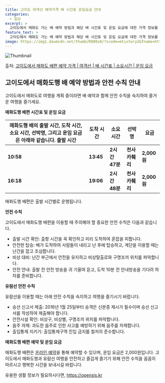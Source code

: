 ```yaml
---
title: 고이도 여객선 예약가격 배 시간표 운임요금 안내
categories:
  - 일상
excerpt: >
  고이도에서 매화도 가는 배 예약 방법과 해당 배 시간표 및 운임 요금에 대한 가격 정보를 안내 드리겠습니다. 안전하고 재밋는 매화도행 여행을 위해 아래 정보 참고하시기 바랍니다. 매화도행 배편 예약하기 👈 클릭고이도에서 매화도행 배 시간표출발 시간도착 시간소요 시간선박명요금10:5813:452시간 47분천사카훼리2,000원16:1819:062시간 48분천사카훼리2,000원매화도행 배편 예약하기 👈 클릭고이도에서 매화도행 여객선 탑승 시 주의할 점고이도에서 매화도행 여객선에 탑승하기 전 알아두어야 할 안전 수칙들에 대해 알아봅시다. 중요 내용: 1. 출발 시간 확인: 출항 시간을 꼭 확인하고 미리 도착하여 혼잡을 피합니다. 2. 안전한 탑승: 배가 도착하여 사람들이 내리고 난 후에 탑승하고, 계단을 이용할..
feature_text: >
  고이도에서 매화도 가는 배 예약 방법과 해당 배 시간표 및 운임 요금에 대한 가격 정보를 안내 드리겠습니다. 안전하고 재밋는 매화도행 여행을 위해 아래 정보 참고하시기 바랍니다. 매화도행 배편 예약하기 👈 클릭고이도에서 매화도행 배 시간표출발 시간도착 시간소요 시간선박명요금10:5813:452시간 47분천사카훼리2,000원16:1819:062시간 48분천사카훼리2,000원매화도행 배편 예약하기 👈 클릭고이도에서 매화도행 여객선 탑승 시 주의할 점고이도에서 매화도행 여객선에 탑승하기 전 알아두어야 할 안전 수칙들에 대해 알아봅시다. 중요 내용: 1. 출발 시간 확인: 출항 시간을 꼭 확인하고 미리 도착하여 혼잡을 피합니다. 2. 안전한 탑승: 배가 도착하여 사람들이 내리고 난 후에 탑승하고, 계단을 이용할..
image: https://img1.daumcdn.net/thumb/R800x0/?scode=mtistory2&fname=https%3A%2F%2Fblog.kakaocdn.net%2Fdn%2FlfbHs%2FbtsHDhSFjCC%2FStYYrZWg5OsGGdOhpTsyH0%2Fimg.webp
---
```


![Thumbnail](https://img1.daumcdn.net/thumb/R800x0/?scode=mtistory2&fname=https%3A%2F%2Fblog.kakaocdn.net%2Fdn%2FlfbHs%2FbtsHDhSFjCC%2FStYYrZWg5OsGGdOhpTsyH0%2Fimg.webp)

<p>출처: <a href="https://opensis.kr/entry/%EA%B3%A0%EC%9D%B4%EB%8F%84%EC%97%90%EC%84%9C-%EB%A7%A4%ED%99%94%EB%8F%84-%EB%B0%B0%ED%8E%B8-%EC%98%88%EC%95%BD-%EA%B0%80%EA%B2%A9-%EC%97%AC%EA%B0%9D%EC%84%A0-%EB%B0%B0-%EC%8B%9C%EA%B0%84%ED%91%9C-%EC%86%8C%EC%9A%94%EC%8B%9C%EA%B0%84-%EC%9A%B4%EC%9E%84-%EC%9A%94%EA%B8%88" rel="dofollow">고이도에서 매화도 배편 예약 가격 | 여객선 | 배 시간표 | 소요시간 | 운임 요금</a> </p>

## 고이도에서 매화도행 배 예약 방법과 안전 수칙 안내

고이도에서 매화도로 여행을 계획 중이라면 배 예약과 함께 안전 수칙을 숙지하여 즐거운 여행을 즐기세요.

**매화도행 배편 시간표 및 운임 요금**

매화도행 배의 출발 시간, 도착 시간, 소요 시간, 선박명, 그리고 운임 요금은 아래와 같습니다.  출발 시간 | 도착 시간 | 소요 시간 | 선박명 | 요금  
---|---|---|---|---  
**10:58** | **13:45** | **2시간 47분** | **천사카훼리** | **2,000원**  
**16:18** | **19:06** | **2시간 48분** | **천사카훼리** | **2,000원**  
매화도행 배편은 출발 시간별로 운행됩니다.

**안전 수칙**

고이도에서 매화도행 배편을 이용할 때 주의해야 할 중요한 안전 수칙은 다음과 같습니다.

  * 출발 시간 확인: 출항 시간을 꼭 확인하고 미리 도착하여 혼잡을 피합니다.
  * 안전한 탑승: 배가 도착하여 사람들이 내리고 난 후에 탑승하고, 계단을 이용할 때는 난간을 잡고 조심합니다.
  * 비상 대비: 난간 부근에서 안전을 유지하고 비상탈출로와 구명조끼 위치를 파악합니다.
  * 안전 안내: 출발 전 안전 방송을 귀 기울여 듣고, 도착 10분 전 안내방송을 기다려 하차를 준비합니다.

**유람선 안전 수칙**

유람선을 이용할 때는 아래 안전 수칙을 숙지하고 여행을 즐기시기 바랍니다.

  * 승선 신고서 제출: 2016년 1월 25일부터 승객은 신분증 제시가 필수이며 승선 신고서를 작성하여 제출해야 합니다.
  * 안전시설 확인: 비상구, 비상벨, 구명조끼 위치를 파악합니다.
  * 음주 자제: 과도한 음주로 인한 사고를 예방하기 위해 음주를 자제합니다.
  * 출입통제 지키기: 출입통제구역 진입 금지를 철저히 준수합니다.

**매화도행 배편 예약 및 운임 요금**

매화도행 배편은 [온라인 예약](https://opensis.kr/entry/%EA%B3%A0%EC%9D%B4%EB%8F%84%EC%97%90%EC%84%9C-%EB%A7%A4%ED%99%94%EB%8F%84-%EB%B0%B0%ED%8E%B8-%EC%98%88%EC%95%BD-%EA%B0%80%EA%B2%A9-%EC%97%AC%EA%B0%9D%EC%84%A0-%EB%B0%B0-%EC%8B%9C%EA%B0%84%ED%91%9C-%EC%86%8C%EC%9A%94%EC%8B%9C%EA%B0%84-%EC%9A%B4%EC%9E%84-%EC%9A%94%EA%B8%88)을 통해 예약할 수 있으며, 운임 요금은 2,000원입니다. 고이도에서 매화도행과 유람선
여행을 안전하고 즐겁게 즐기기 위해 안전 수칙을 꼼꼼히 따르시고 행복한 시간을 보내시길 바랍니다.

 

유용한 생활 정보가 필요하시다면, <a href="https://opensis.kr" rel="dofollow">https://opensis.kr</a>


